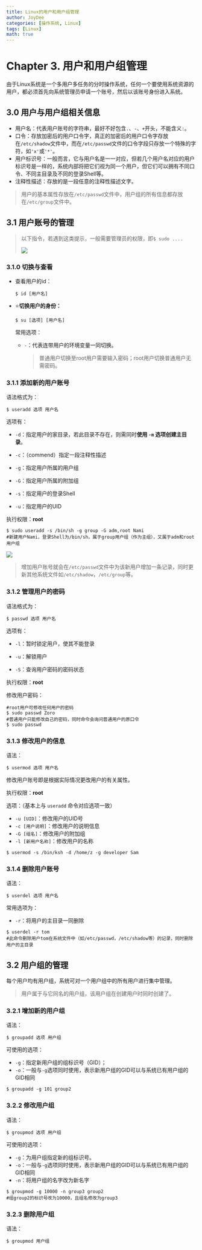 ```yaml
---
title: Linux的用户和用户组管理
author: JoyDee
categories: [操作系统, Linux]
tags: [Linux]
math: true
---
```



# Chapter 3. 用户和用户组管理

由于Linux系统是一个多用户多任务的分时操作系统，任何一个要使用系统资源的用户，都必须首先向系统管理员申请一个账号，然后以该账号身份进入系统。

## 3.0 用户与用户组相关信息

+ 用户名：代表用户账号的字符串，最好不好包含`.`、`-`、`+`开头，不能含义`:`。
+ 口令：存放加密后的用户口令字，真正的加密后的用户口令字存放在`/etc/shadow`文件中，而在`/etc/passwd`文件的口令字段只存放一个特殊的字符，如`'x'`或`'*'`。
+ 用户标识号：一般而言，它与用户名是一一对应，但若几个用户名对应的用户标识号是一样的，系统内部将把它们视为同一个用户，但它们可以拥有不同口令、不同主目录及不同的登录Shell等。
+ 注释性描述：存放的是一段任意的注释性描述文字。

> 用户的基本属性存放在`/etc/passwd`文件中，用户组的所有信息都存放在`/etc/group`文件中。

## 3.1 用户账号的管理

>  以下指令，若遇到这类提示，一般需要管理员的权限，即`$ sudo ....`
>
>  <img src="https://gitee.com/j__strawhat/MyImages/raw/master/img/20201127112444.png"/>

### 3.1.0 切换与查看

+ 查看用户的id：

  ```shell
  $ id [用户名]
  ```

+ :star:**切换用户的身份：**

  ```shell
  $ su [选项] [用户名]
  ```

  常用选项：

  + `-`：代表连带用户的环境变量一同切换。

    > 普通用户切换至root用户需要输入密码；root用户切换普通用户无需密码。

### 3.1.1 添加新的用户账号

语法格式为：

```shell
$ useradd 选项 用户名
```

选项有：

+ `-d`：指定用户的家目录，若此目录不存在，则需同时**使用 `-m` 选项创建主目录**。

+ `-c`：（commend）指定一段注释性描述
+ `-g`：指定用户所属的用户组
+ `-G`：指定用户所属的附加组
+ `-s`：指定用户的登录Shell
+ `-u`：指定用户的UID

执行权限：**root**

```shell
$ sudo useradd -s /bin/sh -g group -G adm,root Nami
#新建用户Nami，登录Shell为/bin/sh，属于group用户组（作为主组），又属于adm和root用户组
```

<img src="https://gitee.com/j__strawhat/MyImages/raw/master/img/20201127114107.png"/>

> 增加用户账号就会在`/etc/passwd`文件中为该新用户增加一条记录，同时更新其他系统文件如`/etc/shadow`，`/etc/group`等。

### 3.1.2 管理用户的密码

语法格式为：

```shell
$ passwd 选项 用户名
```

选项有：

+ `-l`：暂时锁定用户，使其不能登录

+ `-u`：解锁用户
+ `-S`：查询用户密码的密码状态

执行权限：**root**

修改用户密码：

```shell
#root用户可修改任何用户的密码
$ sudo passwd Zoro
#普通用户只能修改自己的密码，同时命令会询问普通用户的原口令
$ sudo passwd
```

### 3.1.3 修改用户的信息

语法：

```shell
$ usermod 选项 用户名
```

修改用户账号即是根据实际情况更改用户的有关属性。

执行权限：**root**

选项：（基本上与 `useradd` 命令对应选项一致）

+ `-u [UID]`：修改用户的UID号
+ `-c [用户说明]`：修改用户的说明信息
+ `-G [组名]`：修改用户的附加组
+ `-l [新用户名称]`：修改用户的名称

```shell
$ usermod -s /bin/ksh -d /home/z -g developer Sam
```

### 3.1.4 删除用户账号

语法：

```shell
$ userdel 选项 用户名
```

常用选项为：

+ `-r`：将用户的主目录一同删除

```shell
$ userdel -r tom
#此命令删除用户tom在系统文件中（如/etc/passwd，/etc/shadow等）的记录，同时删除用户的主目录
```

## 3.2 用户组的管理

每个用户均有用户组，系统可对一个用户组中的所有用户进行集中管理。

> 用户属于与它同名的用户组，该用户组在创建用户时同时创建了。

### 3.2.1 增加新的用户组

语法：

```shell
$ groupadd 选项 用户组
```

可使用的选项：

+ `-g`：指定新用户组的组标识号（GID）；
+ `-o`：一般与`-g`选项同时使用，表示新用户组的GID可以与系统已有用户组的GID相同

```shell
$ groupadd -g 101 group2
```

### 3.2.2 修改用户组

语法：

```shell
$ groupmod 选项 用户组
```

可使用的选项：

+ `-g`：为用户组指定新的组标识号。
+ `-o`：一般与`-g`选项同时使用，表示新用户组的GID可以与系统已有用户组的GID相同
+ `-n`：将用户组的名字改为新名字

```shell
$ groupmod -g 10000 -n group3 group2
#组group2的标识号改为10000，且组名修改为group3
```

### 3.2.3 删除用户组

语法：

```shell
$ groupmod 用户组
```
